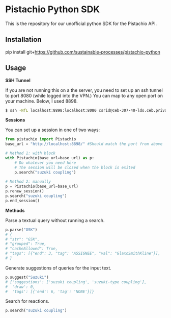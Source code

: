# Pistachio Python SDK

This is the repository for our unofficial python SDK for the Pistachio API.

## Installation

pip install git+https://github.com/sustainable-processes/pistachio-python

## Usage

**SSH Tunnel**

If you are not running this on a the server, you need to set up an ssh tunnel to port 8080 (while logged into the VPN.) You can map to any open port on your machine. Below, I used 8898.

 ```bash
$ ssh -NfL localhost:8898:localhost:8080 csrid@ceb-307-40-ldo.ceb.private.cam.ac.uk
```
**Sessions**

You can set up a session in one of two ways:
```python
from pistachio import Pistachio
base_url = "http://localhost:8898/" #Should match the port from above

# Method 1: with block
with Pistachio(base_url=base_url) as p:
    # Do whatever you need here
    # The session will be closed when the block is exited 
    p.search("suzuki coupling")
    
# Method 2: manually
p = Pistachio(base_url=base_url)
p.renew_session()
p.search("suzuki coupling")
p.end_session()
```

**Methods**

Parse a textual query without running a search.
```python
p.parse("GSK")
# {
# "str": "GSK",
# "grouped": True,
# "cacheAllowed": True,
# "tags": [{"end": 3, "tag": "ASSIGNEE", "val": "GlaxoSmithKline"}],
# }
```

Generate suggestions of queries for the input text.
```python
p.suggest("Suzuki")
# {'suggestions': ['suzuki coupling', 'suzuki-type coupling'],
#  'draw': 0,
#  'tags': [{'end': 6, 'tag': 'NONE'}]}
```

Search for reactions.
```python
p.search("suzuki coupling")
```
